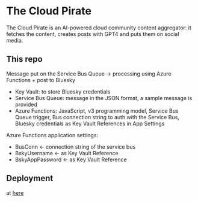 # The Cloud Pirate

The Cloud Pirate is an AI-powered cloud community content aggregator: it fetches the content, creates posts with GPT4 and puts them on social media.

## This repo

Message put on the Service Bus Queue -> processing using Azure Functions + post to Bluesky

- Key Vault: to store Bluesky credentials
- Service Bus Queue: message in the JSON format, a sample message is provided
- Azure Functions: JavaScript, v3 programming model, Service Bus Queue trigger, Bus connection string to auth with the Service Bus, Bluesky credentials as Key Vault References in App Settings

Azure Functions application settings:
- BusConn <- connection string of the service bus
- BskyUsername <- as Key Vault Reference
- BskyAppPassword <- as Key Vault Reference

## Deployment

at [here](https://bsky.app/profile/thecloudpirate.bsky.social)
